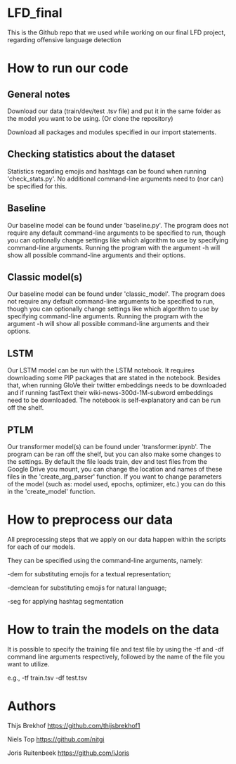# LFD_final
This is the Github repo that we used while working on our final LFD project, regarding offensive language detection

# How to run our code

## General notes
Download our data (train/dev/test .tsv file) and put it in the same folder as the model you want to be using. (Or clone the repository)

Download all packages and modules specified in our import statements.

## Checking statistics about the dataset
Statistics regarding emojis and hashtags can be found when running 'check_stats.py'. No additional command-line arguments need to (nor can) be specified for this. 

## Baseline
Our baseline model can be found under 'baseline.py'. The program does not require any default command-line arguments to be specified to run, though you can optionally change settings like which algorithm to use by specifying command-line arguments. Running the program with the argument -h will show all possible command-line arguments and their options.  

## Classic model(s)
Our baseline model can be found under 'classic_model'. The program does not require any default command-line arguments to be specified to run, though you can optionally change settings like which algorithm to use by specifying command-line arguments. Running the program with the argument -h will show all possible command-line arguments and their options.  

## LSTM
Our LSTM model can be run with the LSTM notebook. It requires downloading some PIP packages that are stated in the notebook. Besides that, when running GloVe their  twitter embeddings needs to be downloaded and if running fastText their wiki-news-300d-1M-subword embeddings need to be downloaded. The notebook is self-explanatory and can be run off the shelf.

## PTLM
Our transformer model(s) can be found under 'transformer.ipynb'. The program can be ran off the shelf, but you can also make some changes to the settings. By default the file loads train, dev and test files from the Google Drive you mount, you can change the location and names of these files in the 'create_arg_parser' function. If you want to change parameters of the model (such as: model used, epochs, optimizer, etc.) you can do this in the 'create_model' function.

# How to preprocess our data
All preprocessing steps that we apply on our data happen within the scripts for each of our models. 

They can be specified using the command-line arguments, namely:

 -dem for substituting emojis for a textual representation;
 
 -demclean for substituting emojis for natural language;
 
 -seg for applying hashtag segmentation
 
# How to train the models on the data
It is possible to specify the training file and test file by using the -tf and -df command line arguments respectively, followed by the name of the file you want to utilize.

e.g., -tf train.tsv -df test.tsv

# Authors
Thijs Brekhof    https://github.com/thijsbrekhof1

Niels Top        https://github.com/nitgi

Joris Ruitenbeek https://github.com/iJoris


